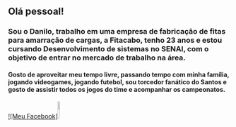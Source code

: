 ## Olá pessoal!

### Sou o Danilo, trabalho em uma empresa de fabricação de fitas para amarração de cargas, a Fitacabo, tenho 23 anos e estou cursando Desenvolvimento de sistemas no SENAI, com o objetivo de entrar no mercado de trabalho na área.

#### Gosto de aproveitar meu tempo livre, passando tempo com minha família, jogando videogames, jogando futebol, sou torcedor fanático do Santos e gosto de assistir todos os jogos do time e acompanhar os campeonatos.

[![Meu Facebook]<img src="path/to/https://t.ctcdn.com.br/DMxRsoFn2EzzWk6WaToT6sIidL8=/i489928.jpeg" width="10%">](https://www.facebook.com/danilo.gutierre.50)

